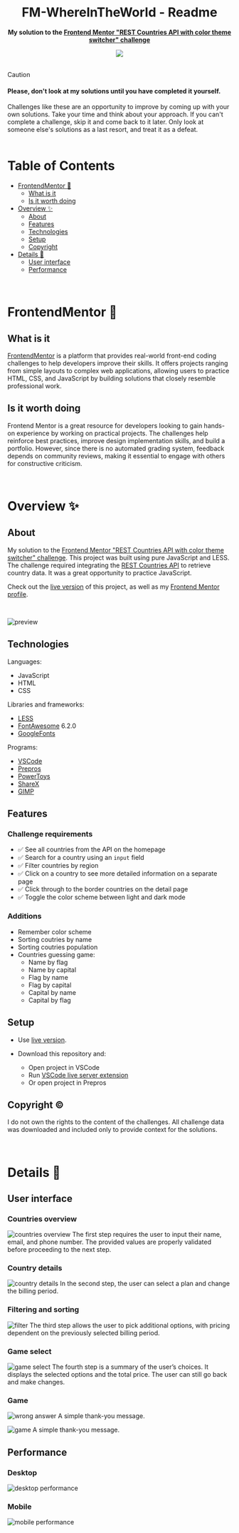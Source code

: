 <h1 align="center">FM-WhereInTheWorld - Readme</h1>
<p align="center">
  <strong>
    My solution to the <a href="https://www.frontendmentor.io/challenges/rest-countries-api-with-color-theme-switcher-5cacc469fec04111f7b848ca" target="_blank">Frontend Mentor "REST Countries API with color theme switcher" challenge</a>
  </strong>
</p>
<div align="center">
  <a href="https://www.frontendmentor.io/home">
    <img src="_for_readme/banner.jpg?">
  </a>
</div>

<br>

> [!CAUTION]  
> <h4>Please, don't look at my solutions until you have completed it yourself.</h4>
> Challenges like these are an opportunity to improve by coming up with your own solutions. Take your time and think about your approach.  
> If you can't complete a challenge, skip it and come back to it later. Only look at someone else's solutions as a last resort, and treat it as a defeat.

<br>

# Table of Contents
* [FrontendMentor :thinking:](#frontendmentor-thinking)
  * [What is it](#what-is-it)
  * [Is it worth doing](#is-it-worth-doing)
* [Overview :sparkles:](#overview-sparkles)
  * [About](#about)
  * [Features](#features)
  * [Technologies](#technologies)
  * [Setup](#setup)
  * [Copyright](#copyright-copyright)
* [Details :scroll:](#details-scroll)
  * [User interface](#user-interface)
  * [Performance](#performance)

<br>

# FrontendMentor :thinking:

## What is it
[FrontendMentor](https://www.frontendmentor.io/home) is a platform that provides real-world front-end coding challenges to help developers improve their skills. It offers projects ranging from simple layouts to complex web applications, allowing users to practice HTML, CSS, and JavaScript by building solutions that closely resemble professional work.  

## Is it worth doing
Frontend Mentor is a great resource for developers looking to gain hands-on experience by working on practical projects. The challenges help reinforce best practices, improve design implementation skills, and build a portfolio. However, since there is no automated grading system, feedback depends on community reviews, making it essential to engage with others for constructive criticism.  

<br>

# Overview :sparkles:

## About
My solution to the [Frontend Mentor "REST Countries API with color theme switcher" challenge](https://www.frontendmentor.io/challenges/rest-countries-api-with-color-theme-switcher-5cacc469fec04111f7b848ca). This project was built using pure JavaScript and LESS. The challenge required integrating the [REST Countries API](https://restcountries.com/v3.1/all) to retrieve country data. It was a great opportunity to practice JavaScript.

Check out the [live version](https://pasek108.github.io/FM-WhereInTheWorld/) of this project, as well as my [Frontend Mentor profile](https://www.frontendmentor.io/profile/Pasek108).

<br>

![preview](/_for_readme/preview.png)

## Technologies
Languages:
- JavaScript
- HTML
- CSS

Libraries and frameworks:
- [LESS](https://lesscss.org)
- [FontAwesome](https://fontawesome.com) 6.2.0
- [GoogleFonts](https://fonts.google.com)
  
Programs:
- [VSCode](https://code.visualstudio.com)
- [Prepros](https://prepros.io)
- [PowerToys](https://learn.microsoft.com/en-us/windows/powertoys/)
- [ShareX](https://getsharex.com)
- [GIMP](https://www.gimp.org)

## Features
### Challenge requirements
- ✅ See all countries from the API on the homepage
- ✅ Search for a country using an `input` field
- ✅ Filter countries by region
- ✅ Click on a country to see more detailed information on a separate page
- ✅ Click through to the border countries on the detail page
- ✅ Toggle the color scheme between light and dark mode 

### Additions
- Remember color scheme
- Sorting coutries by name 
- Sorting coutries population
- Countries guessing game: 
  - Name by flag
  - Name by capital
  - Flag by name
  - Flag by capital
  - Capital by name
  - Capital by flag

## Setup
- Use [live version](https://pasek108.github.io/FM-WhereInTheWorld/).

- Download this repository and:
  - Open project in VSCode
  - Run [VSCode live server extension](https://marketplace.visualstudio.com/items?itemName=ritwickdey.LiveServer)
  - Or open project in Prepros

## Copyright :copyright:
I do not own the rights to the content of the challenges. All challenge data was downloaded and included only to provide context for the solutions.

<br>

# Details :scroll:

## User interface
### Countries overview
![countries overview](/_for_readme/UI/countries-overview.png)
The first step requires the user to input their name, email, and phone number. The provided values are properly validated before proceeding to the next step. 

### Country details
![country details](/_for_readme/UI/country-details.png)
In the second step, the user can select a plan and change the billing period.

### Filtering and sorting
![filter](/_for_readme/UI/filter.png)
The third step allows the user to pick additional options, with pricing dependent on the previously selected billing period.

### Game select
![game select](/_for_readme/UI/game-select.png)
The fourth step is a summary of the user’s choices. It displays the selected options and the total price. The user can still go back and make changes.

### Game
![wrong answer](/_for_readme/UI/wrong-answer.png)
A simple thank-you message.

![game](/_for_readme/UI/game.png)
A simple thank-you message.


## Performance

### Desktop
![desktop performance](/_for_readme/desktop-performance.png)

### Mobile
![mobile performance](/_for_readme/mobile-performance.png)


